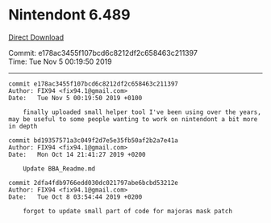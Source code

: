 # Nintendont 6.489
[Direct Download](./Nintendont.zip)

Commit: e178ac3455f107bcd6c8212df2c658463c211397  
Time: Tue Nov 5 00:19:50 2019   

-----

```
commit e178ac3455f107bcd6c8212df2c658463c211397
Author: FIX94 <fix94.1@gmail.com>
Date:   Tue Nov 5 00:19:50 2019 +0100

    finally uploaded small helper tool I've been using over the years, may be useful to some people wanting to work on nintendont a bit more in depth
```

```
commit bd19357571a3c049f2d7e5e35fb50af2b2a7e41a
Author: FIX94 <fix94.1@gmail.com>
Date:   Mon Oct 14 21:41:27 2019 +0200

    Update BBA_Readme.md
```

```
commit 2dfa4fdb9766edd030dc021797abe6bcbd53212e
Author: FIX94 <fix94.1@gmail.com>
Date:   Tue Oct 8 03:54:44 2019 +0200

    forgot to update small part of code for majoras mask patch
```
